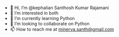 - 👋 Hi, I’m @kephalian Santhosh Kumar Rajamani 
- 👀 I’m interested in both 
- 🌱 I’m currently learning Python
- 💞️ I’m looking to collaborate on Python
- 📫 How to reach me at minerva.santh@gmail.com 

<!---
kephalian/kephalian is a ✨ special ✨ repository because its `README.md` (this file) appears on your GitHub profile.
You can click the Preview link to take a look at your changes.
--->
